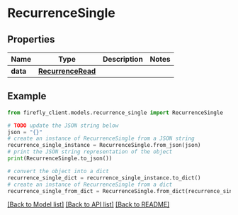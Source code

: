# RecurrenceSingle


## Properties

Name | Type | Description | Notes
------------ | ------------- | ------------- | -------------
**data** | [**RecurrenceRead**](RecurrenceRead.md) |  | 

## Example

```python
from firefly_client.models.recurrence_single import RecurrenceSingle

# TODO update the JSON string below
json = "{}"
# create an instance of RecurrenceSingle from a JSON string
recurrence_single_instance = RecurrenceSingle.from_json(json)
# print the JSON string representation of the object
print(RecurrenceSingle.to_json())

# convert the object into a dict
recurrence_single_dict = recurrence_single_instance.to_dict()
# create an instance of RecurrenceSingle from a dict
recurrence_single_from_dict = RecurrenceSingle.from_dict(recurrence_single_dict)
```
[[Back to Model list]](../README.md#documentation-for-models) [[Back to API list]](../README.md#documentation-for-api-endpoints) [[Back to README]](../README.md)


